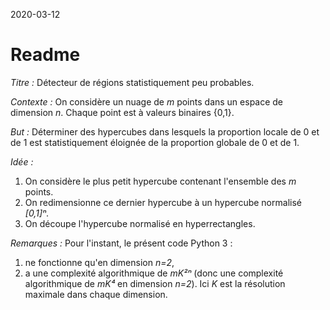 2020-03-12

# Readme

*Titre :*
Détecteur de régions statistiquement peu probables.

*Contexte :*
On considère un nuage de *m* points dans un espace de dimension *n*.
Chaque point est à valeurs binaires {0,1}.

*But :*
Déterminer des hypercubes dans lesquels la proportion locale de 0 et de 1 est statistiquement éloignée de la proportion globale de 0 et de 1.

*Idée :*

1. On considère le plus petit hypercube contenant l'ensemble des *m* points.
2. On redimensionne ce dernier hypercube à un hypercube normalisé *[0,1]ⁿ*.
3. On découpe l'hypercube normalisé en hyperrectangles.

*Remarques :*
Pour l'instant, le présent code Python 3 :

1. ne fonctionne qu'en dimension *n=2*,
2. a une complexité algorithmique de *mK²ⁿ* (donc une complexité algorithmique de *mK⁴* en dimension *n=2*). Ici *K* est la résolution maximale dans chaque dimension.